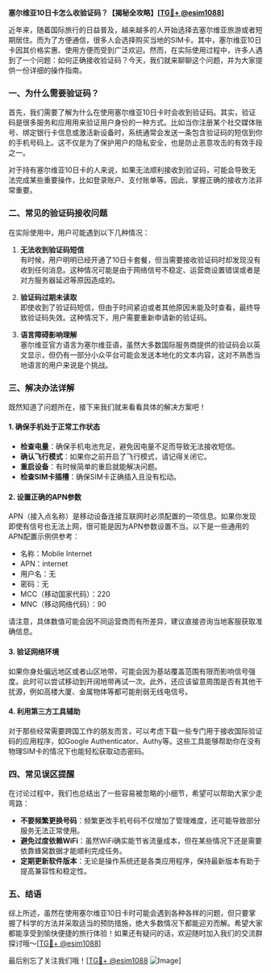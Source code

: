 **塞尔维亚10日卡怎么收验证码？【揭秘全攻略】[[TG💪+ @esim1088](https://t.me/s/esim1088)]**

近年来，随着国际旅行的日益普及，越来越多的人开始选择去塞尔维亚旅游或者短期居住。而为了方便通信，很多人会选择购买当地的SIM卡。其中，塞尔维亚10日卡因其价格实惠、使用方便而受到广泛欢迎。然而，在实际使用过程中，许多人遇到了一个问题：如何正确接收验证码？今天，我们就来聊聊这个问题，并为大家提供一份详细的操作指南。

### 一、为什么需要验证码？

首先，我们需要了解为什么在使用塞尔维亚10日卡时会收到验证码。其实，验证码是很多服务和应用用来验证用户身份的一种方式。比如当你注册某个社交媒体账号、绑定银行卡信息或激活新设备时，系统通常会发送一条包含验证码的短信到你的手机号码上。这不仅是为了保护用户的隐私安全，也是防止恶意攻击的有效手段之一。

对于持有塞尔维亚10日卡的人来说，如果无法顺利接收到验证码，可能会导致无法完成某些重要操作，比如登录账户、支付账单等。因此，掌握正确的接收方法非常重要。

### 二、常见的验证码接收问题

在实际使用中，用户可能遇到以下几种情况：

1. **无法收到验证码短信**  
   有时候，用户明明已经开通了10日卡套餐，但当需要接收验证码时却发现没有收到任何消息。这种情况可能是由于网络信号不稳定、运营商设置错误或者是对方服务器延迟等原因造成的。

2. **验证码过期未读取**  
   即使收到了验证码短信，但由于时间紧迫或者其他原因未能及时查看，最终导致验证码失效。这种情况下，用户需要重新申请新的验证码。

3. **语言障碍影响理解**  
   塞尔维亚官方语言为塞尔维亚语，虽然大多数国际服务商提供的验证码会以英文显示，但仍有一部分小众平台可能会发送本地化的文本内容，这对不熟悉当地语言的用户来说是个挑战。

### 三、解决办法详解

既然知道了问题所在，接下来我们就来看看具体的解决方案吧！

#### 1. 确保手机处于正常工作状态
- **检查电量**：确保手机电池充足，避免因电量不足而导致无法接收短信。
- **确认飞行模式**：如果你之前开启了飞行模式，请记得关闭它。
- **重启设备**：有时候简单的重启就能解决问题。
- **检查SIM卡插槽**：确保SIM卡正确插入且没有松动。

#### 2. 设置正确的APN参数
APN（接入点名称）是移动设备连接互联网时必须配置的一项信息。如果你发现即使有信号也无法上网，很可能是因为APN参数设置不当。以下是一些通用的APN配置示例供参考：
- 名称：Mobile Internet
- APN：internet
- 用户名：无
- 密码：无
- MCC（移动国家代码）：220
- MNC（移动网络代码）：90

请注意，具体数值可能会因不同运营商而有所差异，建议直接咨询当地客服获取准确信息。

#### 3. 验证网络环境
如果你身处偏远地区或者山区地带，可能会因为基站覆盖范围有限而影响信号强度。此时可以尝试移动到开阔地带再试一次。此外，还应该留意周围是否有其他干扰源，例如高楼大厦、金属物体等都可能削弱无线电信号。

#### 4. 利用第三方工具辅助
对于那些经常需要跨国工作的朋友而言，可以考虑下载一些专门用于接收国际验证码的应用程序，如Google Authenticator、Authy等。这些工具能够帮助你在没有物理SIM卡的情况下也能轻松获取动态密码。

### 四、常见误区提醒

在讨论过程中，我们也总结出了一些容易被忽略的小细节，希望可以帮助大家少走弯路：

- **不要频繁更换号码**：频繁更改手机号码不仅增加了管理难度，还可能导致部分服务无法正常使用。
- **避免过度依赖WiFi**：虽然WiFi确实能节省流量成本，但在某些情况下还是需要依靠蜂窝数据才能顺利完成任务。
- **定期更新软件版本**：无论是操作系统还是各类应用程序，保持最新版本有助于提高兼容性和稳定性。

### 五、结语

综上所述，虽然在使用塞尔维亚10日卡时可能会遇到各种各样的问题，但只要掌握了科学的方法并采取适当的预防措施，绝大多数情况下都能迎刃而解。希望大家都能享受到愉快便捷的旅行体验！如果还有疑问的话，欢迎随时加入我们的交流群探讨哦～[[TG💪+ @esim1088](https://t.me/s/esim1088)]

最后别忘了关注我们哦！[[TG💪+ @esim1088](https://t.me/s/esim1088) ![Image](https://i.postimg.cc/4NQfJmqS/Snipaste-2025-05-13-00-14-12.png)]